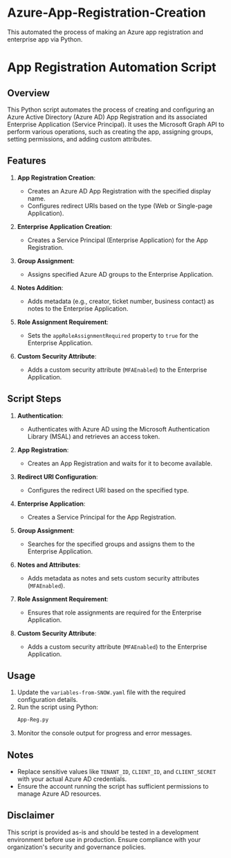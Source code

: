 # Azure-App-Registration-Creation
This automated the process of making an Azure app registration and enterprise app via Python.


# App Registration Automation Script

## Overview

This Python script automates the process of creating and configuring an Azure Active Directory (Azure AD) App Registration and its associated Enterprise Application (Service Principal). It uses the Microsoft Graph API to perform various operations, such as creating the app, assigning groups, setting permissions, and adding custom attributes.

## Features

1. **App Registration Creation**:
   - Creates an Azure AD App Registration with the specified display name.
   - Configures redirect URIs based on the type (Web or Single-page Application).

2. **Enterprise Application Creation**:
   - Creates a Service Principal (Enterprise Application) for the App Registration.

3. **Group Assignment**:
   - Assigns specified Azure AD groups to the Enterprise Application.

4. **Notes Addition**:
   - Adds metadata (e.g., creator, ticket number, business contact) as notes to the Enterprise Application.

5. **Role Assignment Requirement**:
   - Sets the `appRoleAssignmentRequired` property to `true` for the Enterprise Application.

6. **Custom Security Attribute**:
   - Adds a custom security attribute (`MFAEnabled`) to the Enterprise Application.

## Script Steps

1. **Authentication**:
   - Authenticates with Azure AD using the Microsoft Authentication Library (MSAL) and retrieves an access token.

2. **App Registration**:
   - Creates an App Registration and waits for it to become available.

3. **Redirect URI Configuration**:
   - Configures the redirect URI based on the specified type.

4. **Enterprise Application**:
   - Creates a Service Principal for the App Registration.

5. **Group Assignment**:
   - Searches for the specified groups and assigns them to the Enterprise Application.

6. **Notes and Attributes**:
   - Adds metadata as notes and sets custom security attributes (`MFAEnabled`).

7. **Role Assignment Requirement**:
   - Ensures that role assignments are required for the Enterprise Application.

8. **Custom Security Attribute**:
   - Adds a custom security attribute (`MFAEnabled`) to the Enterprise Application.

## Usage

1. Update the `variables-from-SNOW.yaml` file with the required configuration details.
2. Run the script using Python:
   ```bash
   App-Reg.py
   ```
3. Monitor the console output for progress and error messages.

## Notes

- Replace sensitive values like `TENANT_ID`, `CLIENT_ID`, and `CLIENT_SECRET` with your actual Azure AD credentials.
- Ensure the account running the script has sufficient permissions to manage Azure AD resources.

## Disclaimer

This script is provided as-is and should be tested in a development environment before use in production. Ensure compliance with your organization's security and governance policies.
